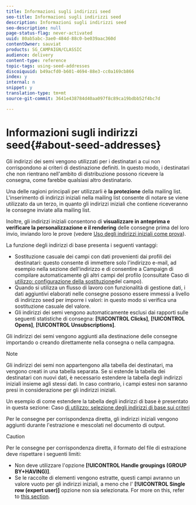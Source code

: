 ```yaml
---
title: Informazioni sugli indirizzi seed
seo-title: Informazioni sugli indirizzi seed
description: Informazioni sugli indirizzi seed
seo-description: null
page-status-flag: never-activated
uuid: 80ab5abc-3ae0-484d-88c0-be039aac360d
contentOwner: sauviat
products: SG_CAMPAIGN/CLASSIC
audience: delivery
content-type: reference
topic-tags: using-seed-addresses
discoiquuid: b49acfd0-b601-4694-88e3-cc0a169cb866
index: y
internal: n
snippet: y
translation-type: tm+mt
source-git-commit: 3641e438784d40aa097f8c89ca19bdbb52f4bc7d

---
```



# Informazioni sugli indirizzi seed{#about-seed-addresses}

Gli indirizzi dei semi vengono utilizzati per i destinatari a cui non corrispondono ai criteri di destinazione definiti. In questo modo, i destinatari che non rientrano nell&#39;ambito di distribuzione possono ricevere la consegna, come farebbe qualsiasi altro destinatario.

Una delle ragioni principali per utilizzarli è **la protezione** della mailing list. L&#39;inserimento di indirizzi iniziali nella mailing list consente di notare se viene utilizzato da un terzo, in quanto gli indirizzi iniziali che contiene riceveranno le consegne inviate alla mailing list.

Inoltre, gli indirizzi iniziali consentono di **visualizzare in anteprima e verificare la personalizzazione e il rendering** delle consegne prima del loro invio, inviando loro le prove (vedere [Uso degli indirizzi iniziali come prova](../../delivery/using/steps-defining-the-target-population.md#using-seed-addresses-as-proof)).

La funzione degli indirizzi di base presenta i seguenti vantaggi:

* Sostituzione casuale dei campi con dati provenienti dai profili dei destinatari: questo consente di immettere solo l&#39;indirizzo e-mail, ad esempio nella sezione dell&#39;indirizzo e di consentire a Campaign di compilare automaticamente gli altri campi del profilo (consultate Caso di [utilizzo: configurazione della sostituzione](../../delivery/using/use-case--configuring-the-field-substitution.md)del campo).
* Quando si utilizza un flusso di lavoro con funzionalità di gestione dati, i dati aggiuntivi elaborati nelle consegne possono essere immessi a livello di indirizzo seed per imporre i valori: in questo modo si verifica una sostituzione casuale del valore.
* Gli indirizzi dei semi vengono automaticamente esclusi dai rapporti sulle seguenti statistiche di consegna: **[!UICONTROL Clicks]**, **[!UICONTROL Opens]**, **[!UICONTROL Unsubscriptions]**.

Gli indirizzi dei semi vengono aggiunti alla destinazione delle consegne importando o creando direttamente nella consegna o nella campagna.

>[!NOTE]
>
>Gli indirizzi dei semi non appartengono alla tabella dei destinatari, ma vengono creati in una tabella separata. Se si estende la tabella dei destinatari con nuovi dati, è necessario estendere la tabella degli indirizzi iniziali insieme agli stessi dati. In caso contrario, i campi estesi non saranno presi in considerazione per gli indirizzi iniziali.
>
>Un esempio di come estendere la tabella degli indirizzi di base è presentato in questa sezione: Caso [di utilizzo: selezione degli indirizzi di base sui criteri](../../delivery/using/use-case--selecting-seed-addresses-on-criteria.md)

Per le consegne per corrispondenza diretta, gli indirizzi iniziali vengono aggiunti durante l&#39;estrazione e mescolati nel documento di output.

>[!CAUTION]
>
>Per le consegne per corrispondenza diretta, il formato del file di estrazione deve rispettare i seguenti limiti:
>
>* Non deve utilizzare l&#39;opzione **[!UICONTROL Handle groupings (GROUP BY+HAVING)]**.
>* Se le raccolte di elementi vengono estratte, questi campi avranno un valore vuoto per gli indirizzi iniziali, a meno che l&#39; **[!UICONTROL Single row (expert user)]** opzione non sia selezionata. For more on this, refer to [this section](../../platform/using/exporting-data.md#step-7---data-formatting).
>


